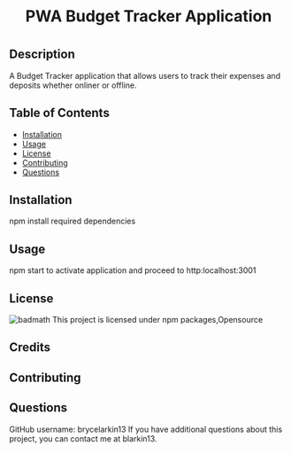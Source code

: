 <h1 align="center">PWA Budget Tracker Application<h1/>

  ## Description
  A Budget Tracker application that allows users to track their expenses and deposits whether onliner or offline.

  ## Table of Contents
  * [Installation](#installation)
  * [Usage](#usage)
  * [License](#license)
  * [Contributing](#contributing)
  * [Questions](#questions)
  
  ## Installation
  npm install required dependencies

  ## Usage
  npm start to activate application and proceed to http:localhost:3001 

  ## License
  ![badmath](https://img.shields.io/npm/l/open)
  This project is licensed under npm packages,Opensource
  
  ## Credits
  

  ## Contributing
  

  ## Questions
  GitHub username: brycelarkin13
  If you have additional questions about this project, you can contact me at blarkin13.
